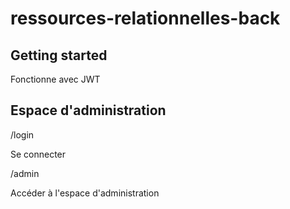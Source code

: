 # ressources-relationnelles-back



## Getting started


Fonctionne avec JWT


## Espace d'administration

/login

Se connecter

/admin

Accéder à l'espace d'administration
